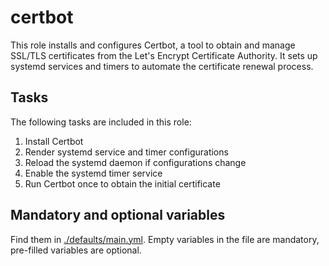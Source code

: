# certbot
This role installs and configures Certbot, a tool to obtain and manage SSL/TLS certificates from the Let's Encrypt Certificate Authority. It sets up systemd services and timers to automate the certificate renewal process.

## Tasks
The following tasks are included in this role:

1. Install Certbot
2. Render systemd service and timer configurations
3. Reload the systemd daemon if configurations change
4. Enable the systemd timer service
5. Run Certbot once to obtain the initial certificate

## Mandatory and optional variables
Find them in [./defaults/main.yml](./defaults/main.yml). Empty variables in the file are mandatory, pre-filled variables are optional.
